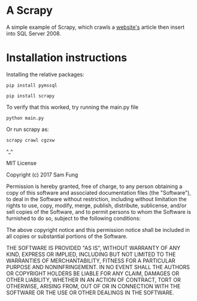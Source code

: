 # A Scrapy

A simple example of Scrapy, which crawls a [website's](http://cgzx.org.cn) article then insert into SQL Server 2008.

# Installation instructions

Installing the relative packages:	

	pip install pymssql

	pip install scrapy


To verify that this worked, try running the main.py file

	python main.py

Or run scrapy as:

	scrapy crawl cgzxw

^_^


MIT License

Copyright (c) 2017 Sam Fung

Permission is hereby granted, free of charge, to any person obtaining a copy
of this software and associated documentation files (the "Software"), to deal
in the Software without restriction, including without limitation the rights
to use, copy, modify, merge, publish, distribute, sublicense, and/or sell
copies of the Software, and to permit persons to whom the Software is
furnished to do so, subject to the following conditions:

The above copyright notice and this permission notice shall be included in all
copies or substantial portions of the Software.

THE SOFTWARE IS PROVIDED "AS IS", WITHOUT WARRANTY OF ANY KIND, EXPRESS OR
IMPLIED, INCLUDING BUT NOT LIMITED TO THE WARRANTIES OF MERCHANTABILITY,
FITNESS FOR A PARTICULAR PURPOSE AND NONINFRINGEMENT. IN NO EVENT SHALL THE
AUTHORS OR COPYRIGHT HOLDERS BE LIABLE FOR ANY CLAIM, DAMAGES OR OTHER
LIABILITY, WHETHER IN AN ACTION OF CONTRACT, TORT OR OTHERWISE, ARISING FROM,
OUT OF OR IN CONNECTION WITH THE SOFTWARE OR THE USE OR OTHER DEALINGS IN THE
SOFTWARE.
